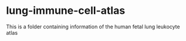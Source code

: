 # lung-immune-cell-atlas
This is a folder containing information of the human fetal lung leukocyte atlas
